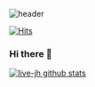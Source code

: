 
![header](https://capsule-render.vercel.app/api?type=slice&color=364765&height=170&section=header&text=live-jh&fontSize=60&fontColor=ffffff&&fontAlign=70&&fontAlignY=25&rotate=13&animation=twinkling)

[![Hits](https://hits.seeyoufarm.com/api/count/incr/badge.svg?url=https%3A%2F%2Fgithub.com%2Flive-jh&count_bg=%2379C83D&title_bg=%23555555&icon=&icon_color=%23E7E7E7&title=hits&edge_flat=false)](https://hits.seeyoufarm.com)


### Hi there 👋

[![live-jh github stats](https://github-readme-stats.vercel.app/api?username=live-jh&show_icons=true&hide_border=true)](https://github.com/live-jh)

<!--
**live-jh/live-jh** is a ✨ _special_ ✨ repository because its `README.md` (this file) appears on your GitHub profile.

Here are some ideas to get you started:

- 🔭 I’m currently working on ...
- 🌱 I’m currently learning ...
- 👯 I’m looking to collaborate on ...
- 🤔 I’m looking for help with ...
- 💬 Ask me about ...
- 📫 How to reach me: ...
- 😄 Pronouns: ...
- ⚡ Fun fact: ...
-->

